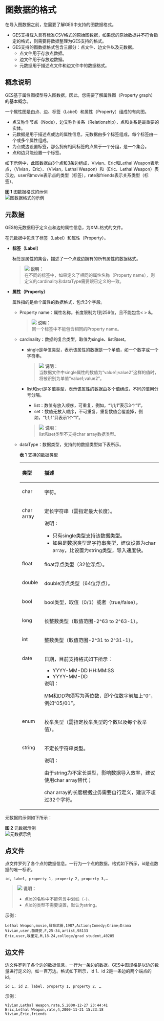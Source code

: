 # 图数据的格式<a name="ges_01_0044"></a>

在导入图数据之前，您需要了解GES中支持的图数据格式。

-   GES支持载入具有标准CSV格式的原始图数据，如果您的原始数据并不符合指定的格式，则需要将数据整理为GES支持的格式。
-   GES支持的图数据格式包含三部分：点文件、边文件以及元数据。
    -   点文件用于存放点数据。
    -   边文件用于存放边数据。
    -   元数据用于描述点文件和边文件中的数据格式。


## 概念说明<a name="section276565145218"></a>

GES基于属性图模型导入图数据，因此，您需要了解属性图（Property graph）的基本概念。

一个属性图是由点、边、标签（Label）和属性（Property）组成的有向图。

-   点又称作节点（Node），边又称作关系（Relationship），点和关系是最重要的实体。
-   元数据是用于描述点或边的属性信息，元数据由多个标签组成，每个标签由一个或多个属性组成。
-   为点或边设置标签，那么拥有相同标签的点属于一个分组，是一个集合。
-   点和边只能设置一个标签。

如下示例中，此图数据由3个点和3条边组成，Vivian、Eric和Lethal Weapon表示点，（Vivian，Eric）、（Vivian，Lethal Weapon）和（Eric、Lethal Weapon）表示边，user和movie表示点的类型（标签），rate和friends表示关系类型（标签）。

**图 1**  图数据格式的示例<a name="fig48931053411"></a>  
![](figures/图数据格式的示例.png "图数据格式的示例")

## 元数据<a name="section83311432141818"></a>

GES的元数据用于定义点和边的属性信息，为XML格式的文件。

在元数据中包含了标签（Label）和属性（Property）。

-   **标签（Label）**

    标签是属性的集合，描述了一个点或边拥有的所有属性的数据格式。

    >![](public_sys-resources/icon-note.gif) **说明：**   
    >在不同的标签中，如果定义了相同的属性名称（Property name），则定义的cardinality和dataType需要跟已定义的一致。  

-   **属性（Property）**

    属性指的是单个属性的数据格式，包含3个字段。

    -   Property name：属性名称。长度限制为1到256位，且不能包含< \> &。

        >![](public_sys-resources/icon-note.gif) **说明：**   
        >同一个标签中不能包含相同的Property name。  

    -   cardinality：数据的复合类型，取值为single、list和set。
        -   single是单值类型，表示该属性的数据是一个单值，如一个数字或一个字符串。

            >![](public_sys-resources/icon-note.gif) **说明：**   
            >当数据文件中single属性的数值为“value1;value2”这样的值时，将被识别为单值“value1;value2”。  

        -   list和set是多值类型，表示该属性的数据由多个值组成，不同的值用分号分隔。

            -   list：数值有放入顺序，可重复，例如，“1;1;1”表示3个“1”。
            -   set：数值无放入顺序，不可重复，重复数值会覆盖掉，例如，“1;1;1”只表示1个“1”。

            >![](public_sys-resources/icon-note.gif) **说明：**   
            >list和set类型不支持char array数据类型。  


    -   dataType：数据类型，支持的的数据类型如下表所示。

        **表 1**  支持的数据类型

        <a name="table8260185120115"></a>
        <table><thead align="left"><tr id="row193611512117"><th class="cellrowborder" valign="top" width="15.959999999999999%" id="mcps1.2.3.1.1"><p id="p1336115511613"><a name="p1336115511613"></a><a name="p1336115511613"></a>类型</p>
        </th>
        <th class="cellrowborder" valign="top" width="84.04%" id="mcps1.2.3.1.2"><p id="p53621851914"><a name="p53621851914"></a><a name="p53621851914"></a>描述</p>
        </th>
        </tr>
        </thead>
        <tbody><tr id="row1436215511215"><td class="cellrowborder" valign="top" width="15.959999999999999%" headers="mcps1.2.3.1.1 "><p id="p83625519118"><a name="p83625519118"></a><a name="p83625519118"></a>char</p>
        </td>
        <td class="cellrowborder" valign="top" width="84.04%" headers="mcps1.2.3.1.2 "><p id="p20362175115113"><a name="p20362175115113"></a><a name="p20362175115113"></a>字符。</p>
        </td>
        </tr>
        <tr id="row0362175118118"><td class="cellrowborder" valign="top" width="15.959999999999999%" headers="mcps1.2.3.1.1 "><p id="p436213519111"><a name="p436213519111"></a><a name="p436213519111"></a>char array</p>
        </td>
        <td class="cellrowborder" valign="top" width="84.04%" headers="mcps1.2.3.1.2 "><p id="p1146640172613"><a name="p1146640172613"></a><a name="p1146640172613"></a>定长字符串（需指定最大长度）。</p>
        <div class="note" id="note15340204819263"><a name="note15340204819263"></a><a name="note15340204819263"></a><span class="notetitle"> 说明： </span><div class="notebody"><a name="ul1645312252111"></a><a name="ul1645312252111"></a><ul id="ul1645312252111"><li>只有single类型支持该数据类型。</li><li>如果是数据类型是字符串类型，建议设置为char array，比设置为string类型，导入速度快。</li></ul>
        </div></div>
        </td>
        </tr>
        <tr id="row1436213514119"><td class="cellrowborder" valign="top" width="15.959999999999999%" headers="mcps1.2.3.1.1 "><p id="p1362165116118"><a name="p1362165116118"></a><a name="p1362165116118"></a>float</p>
        </td>
        <td class="cellrowborder" valign="top" width="84.04%" headers="mcps1.2.3.1.2 "><p id="p16362125112112"><a name="p16362125112112"></a><a name="p16362125112112"></a>float浮点类型（32位浮点）。</p>
        </td>
        </tr>
        <tr id="row136285112118"><td class="cellrowborder" valign="top" width="15.959999999999999%" headers="mcps1.2.3.1.1 "><p id="p17362175113118"><a name="p17362175113118"></a><a name="p17362175113118"></a>double</p>
        </td>
        <td class="cellrowborder" valign="top" width="84.04%" headers="mcps1.2.3.1.2 "><p id="p11362145116110"><a name="p11362145116110"></a><a name="p11362145116110"></a>double浮点类型（64位浮点）。</p>
        </td>
        </tr>
        <tr id="row53621451518"><td class="cellrowborder" valign="top" width="15.959999999999999%" headers="mcps1.2.3.1.1 "><p id="p4362155114112"><a name="p4362155114112"></a><a name="p4362155114112"></a>bool</p>
        </td>
        <td class="cellrowborder" valign="top" width="84.04%" headers="mcps1.2.3.1.2 "><p id="p2036225110118"><a name="p2036225110118"></a><a name="p2036225110118"></a>bool类型，取值（0/1）或者（true/false）。</p>
        </td>
        </tr>
        <tr id="row0362115115116"><td class="cellrowborder" valign="top" width="15.959999999999999%" headers="mcps1.2.3.1.1 "><p id="p123630511315"><a name="p123630511315"></a><a name="p123630511315"></a>long</p>
        </td>
        <td class="cellrowborder" valign="top" width="84.04%" headers="mcps1.2.3.1.2 "><p id="p1336311514119"><a name="p1336311514119"></a><a name="p1336311514119"></a>长整数类型（取值范围-2^63 to 2^63-1）。</p>
        </td>
        </tr>
        <tr id="row936395115110"><td class="cellrowborder" valign="top" width="15.959999999999999%" headers="mcps1.2.3.1.1 "><p id="p036312516118"><a name="p036312516118"></a><a name="p036312516118"></a>int</p>
        </td>
        <td class="cellrowborder" valign="top" width="84.04%" headers="mcps1.2.3.1.2 "><p id="p2036312518114"><a name="p2036312518114"></a><a name="p2036312518114"></a>整数类型（取值范围-2^31 to 2^31-1）。</p>
        </td>
        </tr>
        <tr id="row113631051811"><td class="cellrowborder" valign="top" width="15.959999999999999%" headers="mcps1.2.3.1.1 "><p id="p13631351019"><a name="p13631351019"></a><a name="p13631351019"></a>date</p>
        </td>
        <td class="cellrowborder" valign="top" width="84.04%" headers="mcps1.2.3.1.2 "><p id="p1520320281027"><a name="p1520320281027"></a><a name="p1520320281027"></a>日期，目前支持格式如下所示：</p>
        <a name="ul467093816221"></a><a name="ul467093816221"></a><ul id="ul467093816221"><li>YYYY-MM-DD HH:MM:SS</li><li>YYYY-MM-DD</li></ul>
        <div class="note" id="note182597314390"><a name="note182597314390"></a><a name="note182597314390"></a><span class="notetitle"> 说明： </span><div class="notebody"><p id="p226010315393"><a name="p226010315393"></a><a name="p226010315393"></a>MM和DD均须写为两位数，即个位数字前加上“0”，例如“05/01”。</p>
        </div></div>
        </td>
        </tr>
        <tr id="row736345113114"><td class="cellrowborder" valign="top" width="15.959999999999999%" headers="mcps1.2.3.1.1 "><p id="p123631551518"><a name="p123631551518"></a><a name="p123631551518"></a>enum</p>
        </td>
        <td class="cellrowborder" valign="top" width="84.04%" headers="mcps1.2.3.1.2 "><p id="p33634512120"><a name="p33634512120"></a><a name="p33634512120"></a>枚举类型（需指定枚举类型的个数以及每个枚举值）。</p>
        </td>
        </tr>
        <tr id="row541011233310"><td class="cellrowborder" valign="top" width="15.959999999999999%" headers="mcps1.2.3.1.1 "><p id="p160131417336"><a name="p160131417336"></a><a name="p160131417336"></a>string</p>
        </td>
        <td class="cellrowborder" valign="top" width="84.04%" headers="mcps1.2.3.1.2 "><p id="p15600146330"><a name="p15600146330"></a><a name="p15600146330"></a>不定长字符串类型。</p>
        <div class="note" id="note1471632515332"><a name="note1471632515332"></a><a name="note1471632515332"></a><span class="notetitle"> 说明： </span><div class="notebody"><p id="p978317419419"><a name="p978317419419"></a><a name="p978317419419"></a>由于string为不定长类型，影响数据导入效率，建议使用char array替代；</p>
        <p id="p167167258332"><a name="p167167258332"></a><a name="p167167258332"></a>char array的长度根据业务需要自行定义，建议不超过32个字符。</p>
        </div></div>
        </td>
        </tr>
        </tbody>
        </table>



元数据的示例如下所示：

**图 2**  元数据示例<a name="fig4231160141019"></a>  
![](figures/元数据示例.png "元数据示例")

## 点文件<a name="section129243382011"></a>

点文件罗列了各个点的数据信息。一行为一个点的数据。格式如下所示，id是点数据的唯一标识。

```
id, label, property 1, property 2, property 3,…
```

>![](public_sys-resources/icon-note.gif) **说明：**   
>-   点id的名称中不能包含中划线（-）。  
>-   点id的类型不需要设置，默认为string。  

示例：

```
Lethal Weapon,movie,致命武器,1987,Action;Comedy;Crime;Drama
Vivian,user,薇薇安,F,25-34,artist,98133
Eric,user,埃里克,M,18-24,college/grad student,40205
```

## 边文件<a name="section125131836142018"></a>

边文件罗列了各个边的数据信息，一行为一条边的数据。GES中图规格是以边的数量进行定义的，如一百万边。格式如下所示，id 1、id 2是一条边的两个端点的id。

```
id 1, id 2, label, property 1, property 2, …
```

示例：

```
Vivian,Lethal Weapon,rate,5,2000-12-27 23:44:41
Eric,Lethal Weapon,rate,4,2000-11-21 15:33:18
Vivian,Eric,friends
```

